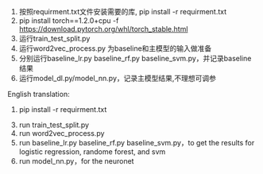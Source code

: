 1. 按照requirment.txt文件安装需要的库, pip install -r requirment.txt
2. pip install torch==1.2.0+cpu -f https://download.pytorch.org/whl/torch_stable.html
3. 运行train_test_split.py
4. 运行word2vec_process.py 为baseline和主模型的输入做准备
5. 分别运行baseline_lr.py baseline_rf.py baseline_svm.py，并记录baseline结果
6. 运行model_dl.py/model_nn.py，记录主模型结果,不理想可调参

English translation: 
1. pip install -r requirment.txt
<!-- 2. pip install torch==1.2.0+cpu -f https://download.pytorch.org/whl/torch_stable.html -->
3. run train_test_split.py
4. run word2vec_process.py 
5. run baseline_lr.py baseline_rf.py baseline_svm.py，to get the results for logistic regression, randome forest, and svm
6. run model_nn.py，for the neuronet 